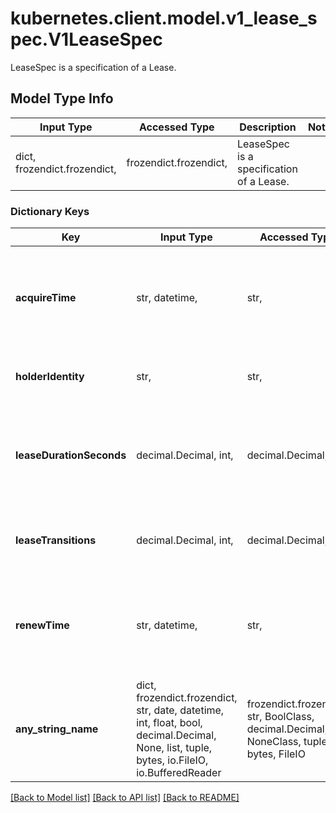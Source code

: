 # kubernetes.client.model.v1_lease_spec.V1LeaseSpec

LeaseSpec is a specification of a Lease.

## Model Type Info
Input Type | Accessed Type | Description | Notes
------------ | ------------- | ------------- | -------------
dict, frozendict.frozendict,  | frozendict.frozendict,  | LeaseSpec is a specification of a Lease. | 

### Dictionary Keys
Key | Input Type | Accessed Type | Description | Notes
------------ | ------------- | ------------- | ------------- | -------------
**acquireTime** | str, datetime,  | str,  | acquireTime is a time when the current lease was acquired. | [optional] value must conform to RFC-3339 date-time
**holderIdentity** | str,  | str,  | holderIdentity contains the identity of the holder of a current lease. | [optional] 
**leaseDurationSeconds** | decimal.Decimal, int,  | decimal.Decimal,  | leaseDurationSeconds is a duration that candidates for a lease need to wait to force acquire it. This is measure against time of last observed RenewTime. | [optional] value must be a 32 bit integer
**leaseTransitions** | decimal.Decimal, int,  | decimal.Decimal,  | leaseTransitions is the number of transitions of a lease between holders. | [optional] value must be a 32 bit integer
**renewTime** | str, datetime,  | str,  | renewTime is a time when the current holder of a lease has last updated the lease. | [optional] value must conform to RFC-3339 date-time
**any_string_name** | dict, frozendict.frozendict, str, date, datetime, int, float, bool, decimal.Decimal, None, list, tuple, bytes, io.FileIO, io.BufferedReader | frozendict.frozendict, str, BoolClass, decimal.Decimal, NoneClass, tuple, bytes, FileIO | any string name can be used but the value must be the correct type | [optional]

[[Back to Model list]](../../README.md#documentation-for-models) [[Back to API list]](../../README.md#documentation-for-api-endpoints) [[Back to README]](../../README.md)

